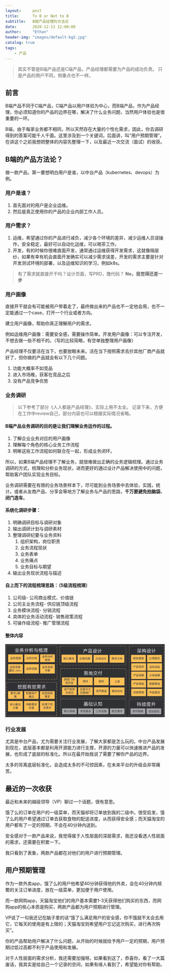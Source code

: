 ```yaml
---
layout:     post
title:      To B or Not to B
subtitle:   B端产品经理的方法论
date:       2020-12-13 12:00:00
author:     "Ethan"
header-img: "images/default-bg2.jpg"
catalog: true
tags:
    - 产品
---
```


> 其实不管是B端产品还是C端产品，产品经理都需要为产品的成功负责。
> 只是产品的用户不同，侧重点也不一样。

## 前言

B端产品不同于C端产品，C端产品以用户体验为中心，而B端产品，作为产品经理，你必须知道你的产品的边界在哪，解决了什么业务问题，当然用户体验也是很重要的一环。

B端，由于每家业务都不相同，所以天然存在大量的个性化需求，因此，你去调研得到的答案可能千人千面。这里涉及到一个关键词，后面讲，叫“用户预期管理”。在讲这个之前我想把整体的内容先整理一下，以及最近一次交流（面试）的收获。

## B端的产品方法论？

做一款产品，第一要想明白用户是谁，以中台产品（kubernetes、devops）为例。

### 用户是谁？

1. 首先面对的用户是企业运维。
2. 然后是真正使用你的产品的企业内部工作人员。

### 用户需求？

1. 运维，希望通过你的产品进行减负，减少各个环境的差异，减少运维人员误操作，安全稳定，最好可以自动化运维，可以喝茶工作。
2. 开发，有的时候你很难直面开发，通常通过运维获得开发需求，这就像隔层纱，如果有幸有机会直面开发确实可以减少需求误差，开发的需求主要是针对开发测试环境的部署，以及运维知识的学习，例如k8s。

> 有了需求就直接开干吗？设计页面，写PRD，撸代码？
> **No，我觉得还差一步**

### 用户画像

直接开干就会有可能被用户带着走了，最终做出来的产品也不一定他会用，也不一定能通过一个case，打开一个行业或者方向。

建立用户画像，帮助你真正理解用户的需求。

例如运维用户画像：需要安全感，需要操作简单。开发用户画像：可以专注开发，不想去做一些不相干的。（写的比较简略，有空单独整理用户画像）

产品经理不仅要活在当下，也要放眼未来。活在当下按照需求去抄其他厂商产品就好了，但你做的产品就会有以下几个问题。

1. 功能大概率不如竞品
2. 进入市场晚，获客在竞品之后
3. 没有产品竞争优势

### 业务调研

> 以下参考了部分《人人都是产品经理》，实际上用不太全。
> 记录下来，方便在工作中review自己，部分内容也可以根据实际情况省略。

#### B端产品业务调研的目的是让我们理解业务运作的过程。

1. 了解企业业务对应的用户画像
2. 理解每个角色的核心业务工作流程
3. 明晰这些工作流程如何联合在一起，形成业务闭环。

所以，如果B端产品经理不了解业务，就很难做出正确的业务逻辑梳理。通过业务调研的方式，梳理和分析业务现状，进而更好的通过设计产品解决使用中的问题，帮助客户团队实现业务目标。

业务调研需要在有限的业务场景样本下，尽可能到业务场景中去体验，实践，统计。或者从友商产品、分享会等地方了解业务与产品的思路，**千万要避免拍脑袋、闭门造车**。

#### 系统化调研步骤：

1. 明确调研目标与调研对象
2. 输出调研计划与调研素材
3. 整理调研纪要与业务资料
   1. 组织架构，岗位职责
   2. 业务流程现状
   3. 业务表单
   4. 业务痛点
   5. 业务目标与期望
4. 输出业务现状流程与描述

#### 自上而下的流程梳理思路：（5级流程梳理）

1. 公司级-               公司商业模式、价值链
2. 公司主业务流程-       供应链顶级流程
3. 业务模块流程-         分销流程
4. 具体的业务活动流程-    销售政策流程
5. 可操作级流程-         推广管理流程

#### 整体内容

![](./images/../../images/20201213171834.png)

### 行业发展

尤其是中台产品，尤为需要关注行业发展，了解大家都是怎么玩的。中台产品发展到现在，底层基本都是利用开源能力进行支撑，开源的力量可以快速推进产品的发展，也形成了底层的标准化。所以在最开始我说了需要了解你产品的边界。

太多的背离底层标准化，会造成太多的不可控因素，在未来平台的升级会非常痛苦。

## 最近的一次收获

最近和未来的越级领导（VP）聊过一个话题，很有意思。

饿了么的订单在用户的一级菜单，而天猫却将订单放到我的二级中。很受启发，饿了么的用户希望通过订单去获取食物的配送进度，从而获得安全感；而天猫淘宝的用户都有了一定的预期，不会在40分钟内送到。

安全感对于一款产品来说，我觉得属于人性层面的深层需求，我还没看透人性层面的需求，还需要在积累一下。

我只看到了表象，两款产品都在对他们的用户进行预期管理。

## 用户预期管理

作为一款外卖app，饿了么的用户他希望40分钟获得他的外卖，会在40分钟内频繁的关注订单进度，放在一级菜单，更加便于用户使用。

而一款网购app，天猫淘宝他们的用户基本需要1-3天获得他们购买的东西，而网购app的核心本质是购买，两款产品都为用户预期进行管理。

VP说了一句我还记在脑子里的话“饿了么满足用户的安全感，你不饿就不太会去用它，它每天的使用是有上限的；天猫淘宝则希望用户忘记这次购买，进行再次购买”。

你的产品帮助用户解决了什么问题，从开始的时候就给予用户一定的预期，用户预期过低过高都不利于产品使用和发展。

对于人性层面的需求分析，我还需要加强呀。如果看到这了，恭喜你，看了一大篇废话，我其实是给自己一个记录的空间，如果有缘人看到了，希望能对你有帮助。

